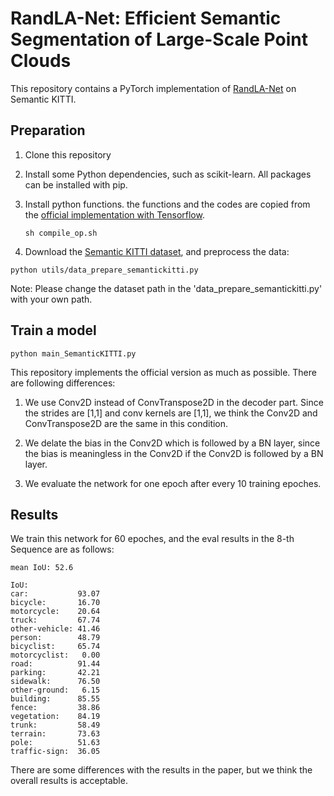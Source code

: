 # RandLA-Net: Efficient Semantic Segmentation of Large-Scale Point Clouds

This repository contains a PyTorch implementation of [RandLA-Net](http://arxiv.org/abs/1911.11236) on Semantic KITTI.

## Preparation

1. Clone this repository

2. Install some Python dependencies, such as scikit-learn. All packages can be installed with pip.

3. Install python functions. the functions and the codes are copied from the [official implementation with Tensorflow](https://github.com/QingyongHu/RandLA-Net).

   ```
   sh compile_op.sh
   ```
4. Download the [Semantic KITTI dataset](http://semantic-kitti.org/dataset.html#download), and preprocess the data:
  ```
  python utils/data_prepare_semantickitti.py
  ```
   Note: Please change the dataset path in the 'data_prepare_semantickitti.py' with your own path.


## Train a model

  ```
  python main_SemanticKITTI.py
  ```

This repository implements the official version as much as possible. There are following differences:

1) We use Conv2D instead of ConvTranspose2D in the decoder part. Since the strides are [1,1] and conv kernels are [1,1], we think the Conv2D and ConvTranspose2D are the same in this condition.

2) We delate the bias in the Conv2D which is followed by a BN layer, since the bias is meaningless in the Conv2D if the Conv2D is followed by a BN layer.

3) We evaluate the network for one epoch after every 10 training epoches.


## Results
We train this network for 60 epoches, and the eval results in the 8-th Sequence are as follows:

```
mean IoU: 52.6

IoU: 
car:           93.07
bicycle:       16.70
motorcycle:    20.64
truck:         67.74
other-vehicle: 41.46
person:        48.79
bicyclist:     65.74
motorcyclist:   0.00
road:          91.44
parking:       42.21
sidewalk:      76.50
other-ground:   6.15
building:      85.55
fence:         38.86
vegetation:    84.19
trunk:         58.49
terrain:       73.63
pole:          51.63
traffic-sign:  36.05
```

There are some differences with the results in the paper, but we think the overall results is acceptable.